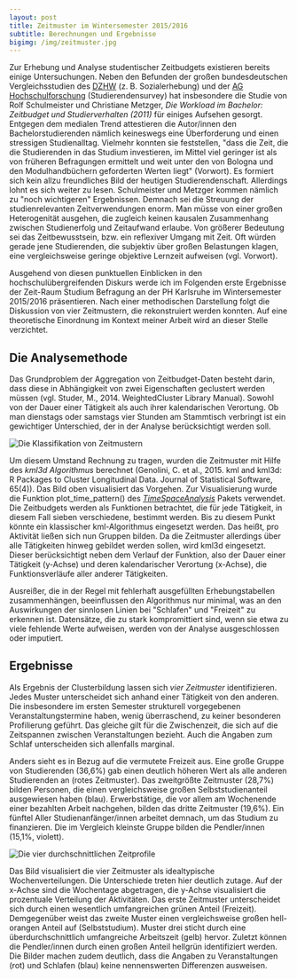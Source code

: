 ```yaml
---
layout: post
title: Zeitmuster im Wintersemester 2015/2016
subtitle: Berechnungen und Ergebnisse
bigimg: /img/zeitmuster.jpg
---
```


Zur Erhebung und Analyse studentischer Zeitbudgets existieren bereits einige Untersuchungen. Neben den Befunden der großen bundesdeutschen Vergleichsstudien des [DZHW][1] (z. B. Sozialerhebung) und der [AG Hochschulforschung][2] (Studierendensurvey) hat insbesondere die Studie von Rolf Schulmeister und Christiane Metzger, _Die Workload im Bachelor: Zeitbudget und Studierverhalten (2011)_ für einiges Aufsehen gesorgt. Entgegen dem medialen Trend attestieren die Autor/innen den Bachelorstudierenden nämlich keineswegs eine Überforderung und einen stressigen Studienalltag. Vielmehr konnten sie feststellen, "dass die Zeit, die die Studierenden in das Studium investieren, im Mittel viel geringer ist als von früheren Befragungen ermittelt und weit unter den von Bologna und den Modulhandbüchern geforderten Werten liegt" (Vorwort). Es formiert sich kein allzu freundliches Bild der heutigen Studierendenschaft. Allerdings lohnt es sich weiter zu lesen. Schulmeister und Metzger kommen nämlich zu "noch wichtigeren" Ergebnissen. Demnach sei die Streuung der studienrelevanten Zeitverwendungen enorm. Man müsse von einer großen Heterogenität ausgehen, die zugleich keinen kausalen Zusammenhang zwischen Studienerfolg und Zeitaufwand erlaube. Von größerer Bedeutung sei das Zeitbewusstsein, bzw. ein reflexiver Umgang mit Zeit. Oft würden gerade jene Studierenden, die subjektiv über großen Belastungen klagen, eine vergleichsweise geringe objektive Lernzeit aufweisen (vgl. Vorwort).

Ausgehend von diesen punktuellen Einblicken in den hochschulübergreifenden Diskurs werde ich im Folgenden erste Ergebnisse der Zeit-Raum Studium Befragung an der PH Karlsruhe im Wintersemester 2015/2016 präsentieren. Nach einer methodischen Darstellung folgt die Diskussion von vier Zeitmustern, die rekonstruiert werden konnten. Auf eine theoretische Einordnung im Kontext meiner Arbeit wird an dieser Stelle verzichtet.

## Die Analysemethode

Das Grundproblem der Aggregation von Zeitbudget-Daten besteht darin, dass diese in Abhängigkeit von zwei Eigenschaften geclustert werden müssen (vgl. Studer, M., 2014. WeightedCluster Library Manual). Sowohl von der Dauer einer Tätigkeit als auch ihrer kalendarischen Verortung. Ob man dienstags oder samstags vier Stunden am Stammtisch verbringt ist ein gewichtiger Unterschied, der in der Analyse berücksichtigt werden soll.

![][image-1]

Um diesem Umstand Rechnung zu tragen, wurden die Zeitmuster mit Hilfe des _kml3d Algorithmus_ berechnet (Genolini, C. et al., 2015. kml and kml3d: R Packages to Cluster Longitudinal Data. Journal of Statistical Software, 65(4)). Das Bild oben visualisiert das Vorgehen. Zur Visualisierung wurde die Funktion plot_time_pattern() des [_TimeSpaceAnalysis_][3] Pakets verwendet. Die Zeitbudgets werden als Funktionen betrachtet, die für jede Tätigkeit, in diesem Fall sieben verschiedene, bestimmt werden. Bis zu diesem Punkt könnte ein klassischer kml-Algorithmus eingesetzt werden. Das heißt, pro Aktivität ließen sich nun Gruppen bilden. Da die Zeitmuster allerdings über alle Tätigkeiten hinweg gebildet werden sollen, wird kml3d eingesetzt. Dieser berücksichtigt neben dem Verlauf der Funktion, also der Dauer einer Tätigkeit (y-Achse) und deren kalendarischer Verortung (x-Achse), die Funktionsverläufe aller anderer Tätigkeiten.

Ausreißer, die in der Regel mit fehlerhaft ausgefüllten Erhebungstabellen zusammenhängen, beeinflussen den Algorithmus nur minimal, was an den Auswirkungen der sinnlosen Linien bei "Schlafen" und "Freizeit" zu erkennen ist. Datensätze, die zu stark kompromittiert sind, wenn sie etwa zu viele fehlende Werte aufweisen, werden von der Analyse ausgeschlossen oder imputiert.

## Ergebnisse

Als Ergebnis der Clusterbildung lassen sich _vier Zeitmuster_ identifizieren. Jedes Muster unterscheidet sich anhand einer Tätigkeit von den anderen. Die insbesondere im ersten Semester strukturell vorgegebenen Veranstaltungstermine haben, wenig überraschend, zu keiner besonderen Profilierung geführt. Das gleiche gilt für die Zwischenzeit, die sich auf die Zeitspannen zwischen Veranstaltungen bezieht. Auch die Angaben zum Schlaf unterscheiden sich allenfalls marginal.

Anders sieht es in Bezug auf die vermutete Freizeit aus. Eine große Gruppe von Studierenden (36,6%) gab einen deutlich höheren Wert als alle anderen Studierenden an (rotes Zeitmuster). Das zweitgrößte Zeitmuster (28,7%) bilden Personen, die einen vergleichsweise großen Selbststudienanteil ausgewiesen haben (blau). Erwerbstätige, die vor allem am Wochenende einer bezahlten Arbeit nachgehen, bilden das dritte Zeitmuster (19,6%). Ein fünftel Aller Studienanfänger/innen arbeitet demnach, um das Studium zu finanzieren. Die im Vergleich kleinste Gruppe bilden die Pendler/innen (15,1%, violett).

![][image-2]

Das Bild visualisiert die vier Zeitmuster als idealtypische Wochenverteilungen. Die Unterschiede treten hier deutlich zutage. Auf der x-Achse sind die Wochentage abgetragen, die y-Achse visualisiert die prozentuale Verteilung der Aktivitäten. Das erste Zeitmuster unterscheidet sich durch einen wesentlich umfangreichen grünen Anteil (Freizeit). Demgegenüber weist das zweite Muster einen vergleichsweise großen hell-orangen Anteil auf (Selbststudium). Muster drei sticht durch eine überdurchschnittlich umfangreiche Arbeitszeit (gelb) hervor. Zuletzt können die Pendler/innen durch einen großen Anteil hellgrün identifiziert werden. Die Bilder machen zudem deutlich, dass die Angaben zu Veranstaltungen (rot) und Schlafen (blau) keine nennenswerten Differenzen ausweisen.

[1]:	http://www.dzhw.eu
[2]:	https://cms.uni-konstanz.de/ag-hochschulforschung/startseite/
[3]:	https://github.com/inventionate/TimeSpaceAnalysis

[image-1]:	/img/zeitmuster_zeitserien.jpg "Die Klassifikation von Zeitmustern"
[image-2]:	/img/zeitmuster_durchschnittliche_clusterprofile.jpg "Die vier durchschnittlichen Zeitprofile"